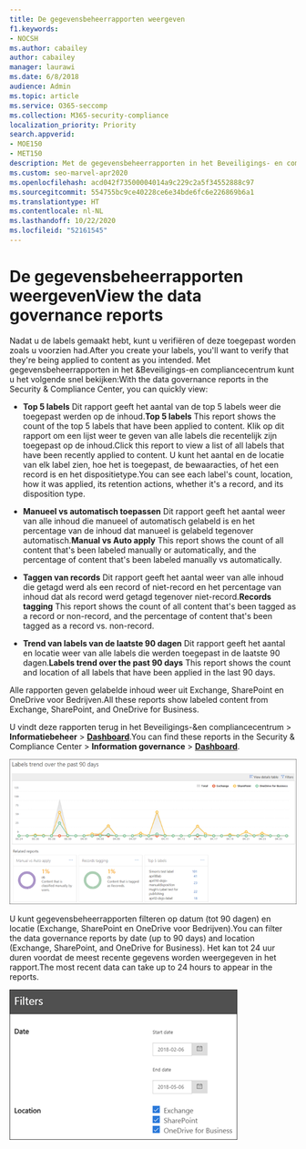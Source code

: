 ```yaml
---
title: De gegevensbeheerrapporten weergeven
f1.keywords:
- NOCSH
ms.author: cabailey
author: cabailey
manager: laurawi
ms.date: 6/8/2018
audience: Admin
ms.topic: article
ms.service: O365-seccomp
ms.collection: M365-security-compliance
localization_priority: Priority
search.appverid:
- MOE150
- MET150
description: Met de gegevensbeheerrapporten in het Beveiligings- en compliancecentrum kunt u bekijken of de labels worden toegepast zoals u dit voorzien had.
ms.custom: seo-marvel-apr2020
ms.openlocfilehash: acd042f73500004014a9c229c2a5f34552888c97
ms.sourcegitcommit: 554755bc9ce40228ce6e34bde6fc6e226869b6a1
ms.translationtype: HT
ms.contentlocale: nl-NL
ms.lasthandoff: 10/22/2020
ms.locfileid: "52161545"
---
```

# <a name="view-the-data-governance-reports"></a><span data-ttu-id="a2ebc-103">De gegevensbeheerrapporten weergeven</span><span class="sxs-lookup"><span data-stu-id="a2ebc-103">View the data governance reports</span></span>

<span data-ttu-id="a2ebc-104">Nadat u de labels gemaakt hebt, kunt u verifiëren of deze toegepast worden zoals u voorzien had.</span><span class="sxs-lookup"><span data-stu-id="a2ebc-104">After you create your labels, you'll want to verify that they're being applied to content as you intended.</span></span> <span data-ttu-id="a2ebc-105">Met gegevensbeheerrapporten in het &amp;Beveiligings-en compliancecentrum kunt u het volgende snel bekijken:</span><span class="sxs-lookup"><span data-stu-id="a2ebc-105">With the data governance reports in the Security &amp; Compliance Center, you can quickly view:</span></span>
  
- <span data-ttu-id="a2ebc-106">**Top 5 labels** Dit rapport geeft het aantal van de top 5 labels weer die toegepast werden op de inhoud.</span><span class="sxs-lookup"><span data-stu-id="a2ebc-106">**Top 5 labels** This report shows the count of the top 5 labels that have been applied to content.</span></span> <span data-ttu-id="a2ebc-107">Klik op dit rapport om een lijst weer te geven van alle labels die recentelijk zijn toegepast op de inhoud.</span><span class="sxs-lookup"><span data-stu-id="a2ebc-107">Click this report to view a list of all labels that have been recently applied to content.</span></span> <span data-ttu-id="a2ebc-108">U kunt het aantal en de locatie van elk label zien, hoe het is toegepast, de bewaaracties, of het een record is en het dispositietype.</span><span class="sxs-lookup"><span data-stu-id="a2ebc-108">You can see each label's count, location, how it was applied, its retention actions, whether it's a record, and its disposition type.</span></span> 
    
- <span data-ttu-id="a2ebc-109">**Manueel vs automatisch toepassen** Dit rapport geeft het aantal weer van alle inhoud die manueel of automatisch gelabeld is en het percentage van de inhoud dat manueel is gelabeld tegenover automatisch.</span><span class="sxs-lookup"><span data-stu-id="a2ebc-109">**Manual vs Auto apply** This report shows the count of all content that's been labeled manually or automatically, and the percentage of content that's been labeled manually vs automatically.</span></span> 
    
- <span data-ttu-id="a2ebc-110">**Taggen van records** Dit rapport geeft het aantal weer van alle inhoud die getagd werd als een record of niet-record en het percentage van inhoud dat als record werd getagd tegenover niet-record.</span><span class="sxs-lookup"><span data-stu-id="a2ebc-110">**Records tagging** This report shows the count of all content that's been tagged as a record or non-record, and the percentage of content that's been tagged as a record vs. non-record.</span></span> 
    
- <span data-ttu-id="a2ebc-111">**Trend van labels van de laatste 90 dagen** Dit rapport geeft het aantal en locatie weer van alle labels die werden toegepast in de laatste 90 dagen.</span><span class="sxs-lookup"><span data-stu-id="a2ebc-111">**Labels trend over the past 90 days** This report shows the count and location of all labels that have been applied in the last 90 days.</span></span> 
    
<span data-ttu-id="a2ebc-112">Alle rapporten geven gelabelde inhoud weer uit Exchange, SharePoint en OneDrive voor Bedrijven.</span><span class="sxs-lookup"><span data-stu-id="a2ebc-112">All these reports show labeled content from Exchange, SharePoint, and OneDrive for Business.</span></span>
  
<span data-ttu-id="a2ebc-113">U vindt deze rapporten terug in het Beveiligings-&amp;en compliancecentrum \> **Informatiebeheer** \> [**Dashboard**](https://protection.office.com/datamanagement/dashboard).</span><span class="sxs-lookup"><span data-stu-id="a2ebc-113">You can find these reports in the Security &amp; Compliance Center \> **Information governance** \> [**Dashboard**](https://protection.office.com/datamanagement/dashboard).</span></span>
  
![Diagram met weergave van labeltrend van de laatste 90 dagen](../media/0cc06c18-d3b1-4984-8374-47655fb38dd2.png)
  
<span data-ttu-id="a2ebc-115">U kunt gegevensbeheerrapporten filteren op datum (tot 90 dagen) en locatie (Exchange, SharePoint en OneDrive voor Bedrijven).</span><span class="sxs-lookup"><span data-stu-id="a2ebc-115">You can filter the data governance reports by date (up to 90 days) and location (Exchange, SharePoint, and OneDrive for Business).</span></span> <span data-ttu-id="a2ebc-116">Het kan tot 24 uur duren voordat de meest recente gegevens worden weergegeven in het rapport.</span><span class="sxs-lookup"><span data-stu-id="a2ebc-116">The most recent data can take up to 24 hours to appear in the reports.</span></span>
  
![Filters voor gegevensbeheerrapporten](../media/77e60284-edf3-42d7-aee7-f72b2568f722.png)
  

